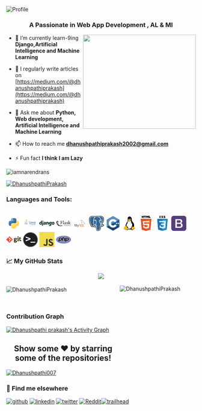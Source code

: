 ![Profile](https://user-images.githubusercontent.com/78605418/147478589-8552cba9-bc5a-48de-8810-757571829b09.png)

<h3 align="center">A Passionate in Web App Development , AL & Ml</h3>

<img align="right" src="https://cdn.dribbble.com/users/1928646/screenshots/5781055/support.gif" width="300" height="250" />


- 🌱 I’m currently learn-9ing **Django,Artificial Intelligence and Machine Learning**

- 📝 I regularly write articles on [https://medium.com/@dhanushpathiprakash](https://medium.com/@dhanushpathiprakash)

- 💬 Ask me about **Python, Web development, Artificial Intelligence and Machine Learning**

- 📫 How to reach me **dhanushpathiprakash2002@gmail.com**

- ⚡ Fun fact **I think I am Lazy**

<p align="left"> <img src="https://komarev.com/ghpvc/?username=iamnarendrans&label=Profile%20views&color=0e75b6&style=flat" alt="iamnarendrans" /> </p>

<p align="left"> <a href="https://github.com/ryo-ma/github-profile-trophy"><img src="https://github-profile-trophy.vercel.app/?username=DhanushpathiPrakash" alt="DhanushpathiPrakash" /></a> </p>

 


<h3 align="left">Languages and Tools:</h3>
<br>
<code><img height="40" src="https://raw.githubusercontent.com/github/explore/80688e429a7d4ef2fca1e82350fe8e3517d3494d/topics/python/python.png"></code>
<code><img height="40" src="https://raw.githubusercontent.com/github/explore/80688e429a7d4ef2fca1e82350fe8e3517d3494d/topics/java/java.png"></code>
<code><img height="40" src="https://raw.githubusercontent.com/github/explore/80688e429a7d4ef2fca1e82350fe8e3517d3494d/topics/django/django.png"></code>
<code><img height="40" src="https://raw.githubusercontent.com/github/explore/80688e429a7d4ef2fca1e82350fe8e3517d3494d/topics/flask/flask.png"></code>
<code><img height="40" src="https://raw.githubusercontent.com/github/explore/80688e429a7d4ef2fca1e82350fe8e3517d3494d/topics/mysql/mysql.png"></code>
<code><img height="40" src="https://raw.githubusercontent.com/github/explore/80688e429a7d4ef2fca1e82350fe8e3517d3494d/topics/postgresql/postgresql.png"></code>
<code><img height="40" src="https://raw.githubusercontent.com/github/explore/80688e429a7d4ef2fca1e82350fe8e3517d3494d/topics/cpp/cpp.png"></code>
<code><img height="40" src="https://raw.githubusercontent.com/github/explore/80688e429a7d4ef2fca1e82350fe8e3517d3494d/topics/linux/linux.png"/></code>
<code><img height = "40" src ="https://raw.githubusercontent.com/github/explore/80688e429a7d4ef2fca1e82350fe8e3517d3494d/topics/html/html.png"></code>
<code><img height = "40" src ="https://raw.githubusercontent.com/github/explore/80688e429a7d4ef2fca1e82350fe8e3517d3494d/topics/css/css.png"></code>
<code><img height = "40" src ="https://raw.githubusercontent.com/github/explore/80688e429a7d4ef2fca1e82350fe8e3517d3494d/topics/bootstrap/bootstrap.png"></code>
<code><img height="40" src="https://raw.githubusercontent.com/github/explore/80688e429a7d4ef2fca1e82350fe8e3517d3494d/topics/git/git.png"></code>
<code><img height="40" src="https://raw.githubusercontent.com/github/explore/80688e429a7d4ef2fca1e82350fe8e3517d3494d/topics/terminal/terminal.png"></code>
<code><img height="40" src="https://raw.githubusercontent.com/github/explore/80688e429a7d4ef2fca1e82350fe8e3517d3494d/topics/javascript/javascript.png"></code>
<code><img height="40" src="https://raw.githubusercontent.com/github/explore/80688e429a7d4ef2fca1e82350fe8e3517d3494d/topics/php/php.png"></code>




### 📈 My GitHub Stats

<p align="center"> <img src="https://github-readme-stats.vercel.app/api?username=DhanushpathiPrakash&show_icons=true&theme=tokyonight&count_private=true&include_all_commits=true" />

<p><img align="right"width="40%" height="200"src="https://github-readme-stats.vercel.app/api/top-langs?username=DhanushpathiPrakash&show_icons=true&locale=en&layout=compact&theme=tokyonight" alt="DhanushpathiPrakash" /></p> 
<p><img align="center" width="48%" height="200" src="https://github-readme-streak-stats.herokuapp.com/?user=DhanushpathiPrakash&theme=tokyonight" alt="DhanushpathiPrakash" /></p>


</br>

### Contribution Graph
<a href=""><img alt="Dhanushpathi prakash's Activity Graph" src="https://activity-graph.herokuapp.com/graph?username=DhanushpathiPrakash&bg_color=1F222E&color=ffffff&line=f08c2d&point=444040&area=true&hide_border=true" /></a>

<div align="center">

## Show some ❤️ by starring some of the repositories!
</div>




<p align="left"> <a href="https://twitter.com/@Dhanushpathi007
" target="blank"><img src="https://img.shields.io/twitter/follow/Dhanushpathi007?logo=twitter&style=for-the-badge" alt="Dhanushpathi007" /></a> </p>


### 📢 Find me elsewhere

[<img src='https://cdn.jsdelivr.net/npm/simple-icons@3.0.1/icons/github.svg' alt='github' height='40'>](https://github.com/DhanushpathiPrakash)  [<img src='https://cdn.jsdelivr.net/npm/simple-icons@3.0.1/icons/linkedin.svg' alt='linkedin' height='40'>](https://www.linkedin.com/in/dhanushpathi-prakash-9296b71a1/) [<img src='https://cdn.jsdelivr.net/npm/simple-icons@3.0.1/icons/twitter.svg' alt='twitter' height='40'>](https://twitter.com/Dhanushpathi007)   [<img src='https://cdn.jsdelivr.net/npm/simple-icons@3.0.1/icons/reddit.svg' alt='Reddit' height='40'>](https://www.reddit.com/user/Dhanushpathi_Prakash)[<img 
src='https://user-images.githubusercontent.com/78605418/147490813-3476bc4d-3ac6-4be1-8d83-ceeb509b21c0.png' alt='trailhead' height='40'>](https://www.trailblazer.me/id/dhanushpathi)

